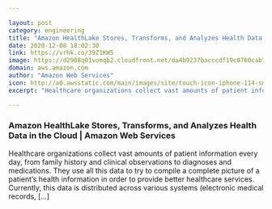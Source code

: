 ```yaml
---

layout: post
category: engineering
title: "Amazon HealthLake Stores, Transforms, and Analyzes Health Data in the Cloud"
date: 2020-12-08 18:02:30
link: https://vrhk.co/39Z1KW5
image: https://d2908q01vomqb2.cloudfront.net/da4b9237bacccdf19c0760cab7aec4a8359010b0/2020/12/08/Amazon-HealthLake_HIW-Diagram@2X-1260x415.png
domain: aws.amazon.com
author: "Amazon Web Services"
icon: http://a0.awsstatic.com/main/images/site/touch-icon-iphone-114-smile.png
excerpt: "Healthcare organizations collect vast amounts of patient information every day, from family history and clinical observations to diagnoses and medications. They use all this data to try to compile a complete picture of a patient’s health information in order to provide better healthcare services. Currently, this data is distributed across various systems (electronic medical records, […]"

---
```


### Amazon HealthLake Stores, Transforms, and Analyzes Health Data in the Cloud | Amazon Web Services

Healthcare organizations collect vast amounts of patient information every day, from family history and clinical observations to diagnoses and medications. They use all this data to try to compile a complete picture of a patient’s health information in order to provide better healthcare services. Currently, this data is distributed across various systems (electronic medical records, […]